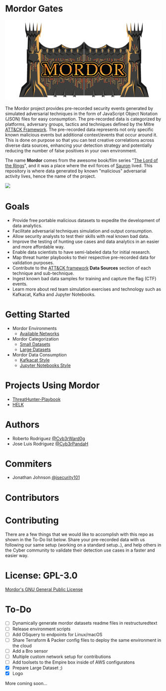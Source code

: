 # Mordor Gates

![mordor_logo](./docs/source/_static/mordor-logo.png)

The Mordor project provides pre-recorded security events generated by simulated adversarial techniques in the form of JavaScript Object Notation (JSON) files for easy consumption. The pre-recorded data is categorized by platforms, adversary groups, tactics and techniques defined by the Mitre [ATT&CK Framework](https://attack.mitre.org/wiki/Main_Page). The pre-recorded data represents not only specific known malicious events but additional context/events that occur around it. This is done on purpose so that you can test creative correlations across diverse data sources, enhancing your detection strategy and potentially reducing the number of false positives in your own environment.

The name **Mordor** comes from the awesome book/film series "[The Lord of the Rings](https://en.wikipedia.org/wiki/The_Lord_of_the_Rings_(film_series))", and it was a place where the evil forces of [Sauron](https://en.wikipedia.org/wiki/Sauron) lived. This repository is where data generated by known "malicious" adversarial activity lives, hence the name of the project.

<img src="https://media.giphy.com/media/26uN0fPodsblcQ2V8S/giphy.gif" width="980" />

# Goals

* Provide free portable malicious datasets to expedite the development of data analytics.
* Facilitate adversarial techniques simulation and output consumption.
* Allow security analysts to test their skills with real known bad data.
* Improve the testing of hunting use cases and data analytics in an easier and more affordable way.
* Enable data scientists to have semi-labeled data for initial research.
* Map threat hunter playbooks to their respective pre-recorded data for validation purposes.
* Contribute to the [ATT&CK framework](https://attack.mitre.org/wiki/Main_Page) **Data Sources** section of each technique and sub-technique.
* Ingest known bad data samples for training and capture the flag (CTF) events.
* Learn more about red team simulation exercises and technology such as Kafkacat, Kafka and Jupyter Notebooks.

# Getting Started

* Mordor Environments
    * [Available Networks](https://mordor.readthedocs.io/en/latest/network_available.html)
* Mordor Categorization
    * [Small Datasets](https://mordor.readthedocs.io/en/latest/mordor_categorization.html#small-datasets)
    * [Large Datasets](https://mordor.readthedocs.io/en/latest/mordor_categorization.html#large-datasets)
* Mordor Data Consumption
    * [Kafkacat Style](https://mordor.readthedocs.io/en/latest/consume_mordor.html#kafkacat-style)
    * [Jupyter Notebooks Style](https://mordor.readthedocs.io/en/latest/consume_mordor.html#jupyter-notebook-style)

# Projects Using Mordor

* [ThreatHunter-Playbook](https://github.com/Cyb3rWard0g/ThreatHunter-Playbook)
* [HELK](https://github.com/Cyb3rWard0g/HELK)

# Authors

* Roberto Rodriguez [@Cyb3rWard0g](https://twitter.com/Cyb3rWard0g)
* Jose Luis Rodriguez [@Cyb3rPandaH](https://twitter.com/Cyb3rPandaH)

# Commiters
* Jonathan Johnson [@jsecurity101](https://twitter.com/jsecurity101) 
# Contributors

# Contributing

There are a few things that we would like to accomplish with this repo as shown in the To-Do list below. Share your pre-recorded data with us following our same setup (working on a standard setup..), and help others in the Cyber community to validate their detection use cases in a faster and easier way.  

# License: GPL-3.0

[ Mordor's GNU General Public License](https://github.com/Cyb3rWard0g/Mordor/blob/master/LICENSE)

# To-Do

- [ ] Dynamically generate mordor datasets readme files in restructuredtext
- [ ] Release environment scripts
- [ ] Add OSquery to endpoints for Linux/macOS
- [ ] Share Terraform & Packer config files to deploy the same environment in the cloud
- [ ] Add a Bro sensor
- [ ] Multiple custom network setup for contributions
- [ ] Add toolsets to the Empire box inside of AWS configuratons
- [X] Prepare Large Dataset ;)
- [X] Logo

More coming soon...
